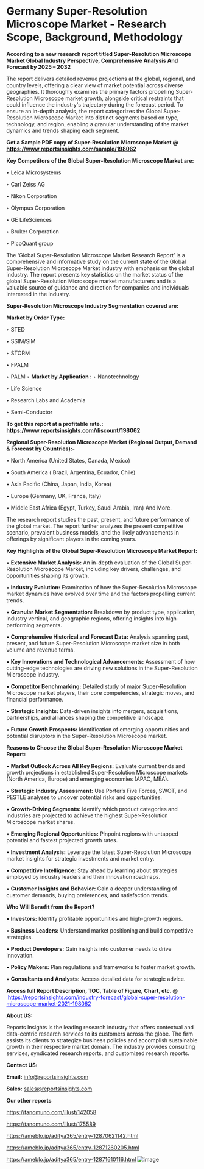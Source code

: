 # Germany Super-Resolution Microscope Market - Research Scope, Background, Methodology

<strong>According to a new research report titled Super-Resolution Microscope Market Global Industry Perspective, Comprehensive Analysis And Forecast by 2025 – 2032</strong>

The report delivers detailed revenue projections at the global, regional, and country levels, offering a clear view of market potential across diverse geographies. It thoroughly examines the primary factors propelling Super-Resolution Microscope market growth, alongside critical restraints that could influence the industry's trajectory during the forecast period. To ensure an in-depth analysis, the report categorizes the Global Super-Resolution Microscope Market into distinct segments based on type, technology, and region, enabling a granular understanding of the market dynamics and trends shaping each segment.

<strong>Get a Sample PDF copy of Super-Resolution Microscope Market </strong><strong>@<a href=https://www.reportsinsights.com/sample/198062 style=color:#0000ff;> https://www.reportsinsights.com/sample/198062</a></strong></font>

<strong>Key Competitors of the Global Super-Resolution Microscope Market are:</strong>

‣ Leica Microsystems

‣ Carl Zeiss AG

‣ Nikon Corporation

‣ Olympus Corporation

‣ GE LifeSciences

‣ Bruker Corporation

‣ PicoQuant group

The ‘Global Super-Resolution Microscope Market Research Report’ is a comprehensive and informative study on the current state of the Global Super-Resolution Microscope Market industry with emphasis on the global industry. The report presents key statistics on the market status of the global Super-Resolution Microscope market manufacturers and is a valuable source of guidance and direction for companies and individuals interested in the industry.

<strong>Super-Resolution Microscope Industry Segmentation covered are:</strong>

<strong>Market by Order Type: </strong>

‣ STED

‣ SSIM/SIM

‣ STORM

‣ FPALM

‣ PALM
‣ 
<strong>Market by Application :</strong>
‣ Nanotechnology

‣ Life Science

‣ Research Labs and Academia

‣ Semi-Conductor

<strong>To get this report at a profitable rate.: <a href=https://www.reportsinsights.com/discount/198062 style=color:#0000ff;>https://www.reportsinsights.com/discount/198062</a></strong></font>

<strong>Regional Super-Resolution Microscope Market (Regional Output, Demand &amp; Forecast by Countries):-</strong>

• North America (United States, Canada, Mexico)

• South America ( Brazil, Argentina, Ecuador, Chile)

• Asia Pacific (China, Japan, India, Korea)

• Europe (Germany, UK, France, Italy)

• Middle East Africa (Egypt, Turkey, Saudi Arabia, Iran) And More.

The research report studies the past, present, and future performance of the global market. The report further analyzes the present competitive scenario, prevalent business models, and the likely advancements in offerings by significant players in the coming years.

<strong>Key Highlights of the Global Super-Resolution Microscope Market Report:</strong>

• <strong>Extensive Market Analysis:</strong> An in-depth evaluation of the Global Super-Resolution Microscope Market, including key drivers, challenges, and opportunities shaping its growth.

• <strong>Industry Evolution:</strong> Examination of how the Super-Resolution Microscope market dynamics have evolved over time and the factors propelling current trends.

• <strong>Granular Market Segmentation:</strong> Breakdown by product type, application, industry vertical, and geographic regions, offering insights into high-performing segments.

• <strong>Comprehensive Historical and Forecast Data:</strong> Analysis spanning past, present, and future Super-Resolution Microscope market size in both volume and revenue terms.

• <strong>Key Innovations and Technological Advancements:</strong> Assessment of how cutting-edge technologies are driving new solutions in the Super-Resolution Microscope industry.

• <strong>Competitor Benchmarking:</strong> Detailed study of major Super-Resolution Microscope market players, their core competencies, strategic moves, and financial performance.

• <strong>Strategic Insights:</strong> Data-driven insights into mergers, acquisitions, partnerships, and alliances shaping the competitive landscape.

• <strong>Future Growth Prospects:</strong> Identification of emerging opportunities and potential disruptors in the Super-Resolution Microscope market.

<strong>Reasons to Choose the Global Super-Resolution Microscope Market Report:</strong>

• <strong>Market Outlook Across All Key Regions:</strong> Evaluate current trends and growth projections in established Super-Resolution Microscope markets (North America, Europe) and emerging economies (APAC, MEA).

• <strong>Strategic Industry Assessment:</strong> Use Porter’s Five Forces, SWOT, and PESTLE analyses to uncover potential risks and opportunities.

• <strong>Growth-Driving Segments:</strong> Identify which product categories and industries are projected to achieve the highest Super-Resolution Microscope market shares.

• <strong>Emerging Regional Opportunities:</strong> Pinpoint regions with untapped potential and fastest projected growth rates.

• <strong>Investment Analysis:</strong> Leverage the latest Super-Resolution Microscope market insights for strategic investments and market entry.

• <strong>Competitive Intelligence:</strong> Stay ahead by learning about strategies employed by industry leaders and their innovation roadmaps.

• <strong>Customer Insights and Behavior:</strong> Gain a deeper understanding of customer demands, buying preferences, and satisfaction trends.

<strong>Who Will Benefit from the Report?</strong>

• <strong>Investors:</strong> Identify profitable opportunities and high-growth regions.

• <strong>Business Leaders:</strong> Understand market positioning and build competitive strategies.

• <strong>Product Developers:</strong> Gain insights into customer needs to drive innovation.

• <strong>Policy Makers:</strong> Plan regulations and frameworks to foster market growth.

• <strong>Consultants and Analysts:</strong> Access detailed data for strategic advice.
</ul>
<strong>Access full Report Description, TOC, Table of Figure, Chart, etc. </strong>@  <a href=https://reportsinsights.com/industry-forecast/global-super-resolution-microscope-market-2021-198062 style=color:#0000ff;>https://reportsinsights.com/industry-forecast/global-super-resolution-microscope-market-2021-198062</a></font>

<strong><strong>About US</strong>:</strong>

Reports Insights is the leading research industry that offers contextual and data-centric research services to its customers across the globe. The firm assists its clients to strategize business policies and accomplish sustainable growth in their respective market domain. The industry provides consulting services, syndicated research reports, and customized research reports.

<strong>Contact US:</strong>

<p class=""""><b>Email:</b> <a href=mailto:info@reportsinsights.com>info@reportsinsights.com</a></p>
<p class=""""><b>Sales:</b> <a href=mailto:sales@reportsinsights.com>sales@reportsinsights.com</a></p>

<strong>Our other reports</strong>

<a href=https://tanomuno.com/illust/142058>https://tanomuno.com/illust/142058</a>

<a href=https://tanomuno.com/illust/175589>https://tanomuno.com/illust/175589</a>

<a href=https://ameblo.jp/aditya365/entry-12870621142.html>https://ameblo.jp/aditya365/entry-12870621142.html</a>

<a href=https://ameblo.jp/aditya365/entry-12871260205.html>https://ameblo.jp/aditya365/entry-12871260205.html</a>

<a href=https://ameblo.jp/aditya365/entry-12871610116.html>https://ameblo.jp/aditya365/entry-12871610116.html</a>
![image](https://github.com/user-attachments/assets/21c4c250-1d72-42b0-9e97-5ad229901f70)
